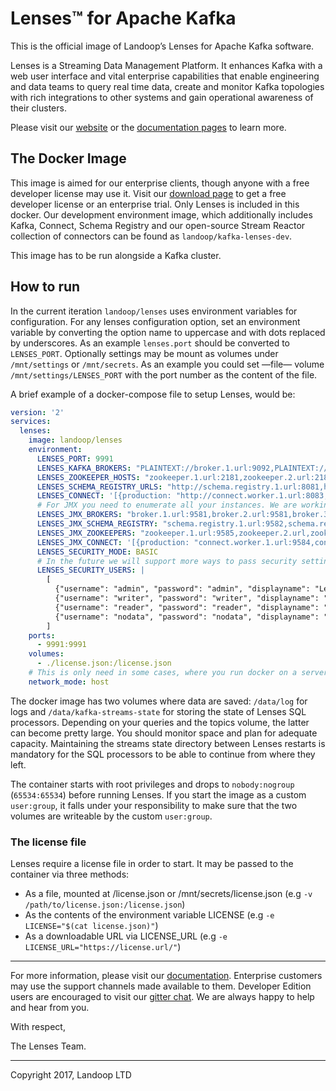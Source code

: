 # Lenses™ for Apache Kafka

This is the official image of Landoop’s Lenses for Apache Kafka software.

Lenses is a Streaming Data Management Platform. It enhances Kafka with a web user interface and vital enterprise capabilities that enable engineering and data teams to query real time data, create and monitor Kafka topologies with rich integrations to other systems and gain operational awareness of their clusters.

Please visit our [website](https://www.landoop.com/) or the [documentation pages](https://www.landoop.com/docs/lenses/lenses/) to learn more.


## The Docker Image

This image is aimed for our enterprise clients, though anyone with a free developer license may use it. Visit our [download page](https://www.landoop.com/downloads/) to get a free developer license or an enterprise trial.
Only Lenses is included in this docker. Our development environment image, which additionally includes Kafka, Connect, Schema Registry and our open-source Stream Reactor collection of connectors can be found as `landoop/kafka-lenses-dev`.

This image has to be run alongside a Kafka cluster.


## How to run

In the current iteration `landoop/lenses` uses environment variables for configuration. For any lenses configuration option, set an environment variable by converting the option name to uppercase and with dots replaced by underscores. As an example `lenses.port` should be converted to `LENSES_PORT`. Optionally settings may be mount as volumes under `/mnt/settings` or `/mnt/secrets`. As an example you could set —file— volume `/mnt/settings/LENSES_PORT` with the port number as the content of the file.

A brief example of a docker-compose file to setup Lenses, would be:

```yaml
version: '2'
services:
  lenses:
    image: landoop/lenses
    environment:
      LENSES_PORT: 9991
      LENSES_KAFKA_BROKERS: "PLAINTEXT://broker.1.url:9092,PLAINTEXT://broker.2.url:9092"
      LENSES_ZOOKEEPER_HOSTS: "zookeeper.1.url:2181,zookeeper.2.url:2181/znode"
      LENSES_SCHEMA_REGISTRY_URLS: "http://schema.registry.1.url:8081,http://schema.registry.2.url:8081"
      LENSES_CONNECT: '[{production: "http://connect.worker.1.url:8083,http://connect.worker.2.url:8083"}]'
      # For JMX you need to enumerate all your instances. We are working to improve this.
      LENSES_JMX_BROKERS: "broker.1.url:9581,broker.2.url:9581,broker.3.url:9581"
      LENSES_JMX_SCHEMA_REGISTRY: "schema.registry.1.url:9582,schema.registry.2.url:9582"
      LENSES_JMX_ZOOKEEPERS: "zookeeper.1.url:9585,zookeeper.2.url,zookeeper.1.url:9585,zookeeper.3.url:9585"
      LENSES_JMX_CONNECT: '[{production: "connect.worker.1.url:9584,connect.worker.2.url:9584,connect.worker.3.url:9584"}]'
      LENSES_SECURITY_MODE: BASIC
      # In the future we will support more ways to pass security settings.
      LENSES_SECURITY_USERS: |
        [
          {"username": "admin", "password": "admin", "displayname": "Lenses Admin", "roles": ["admin", "write", "read"]},
          {"username": "writer", "password": "writer", "displayname": "Lenses Writer", "roles": ["read", "write"]},
          {"username": "reader", "password": "reader", "displayname": "Lenses Reader", "roles": ["read"]},
          {"username": "nodata", "password": "nodata", "displayname": "Lenses NoData", "roles": ["nodata"]}
        ]
    ports:
      - 9991:9991
    volumes:
      - ./license.json:/license.json
    # This is only need in some cases, where you run docker on a server that also hosts a service from the Kafka cluster
    network_mode: host
```

The docker image has two volumes where data are saved: `/data/log` for logs and `/data/kafka-streams-state` for storing the state of Lenses SQL processors. Depending on your queries and the topics volume, the latter can become pretty large. You should monitor space and plan for adequate capacity. Maintaining the streams state directory between Lenses restarts is mandatory for the SQL processors to be able to continue from where they left.

The container starts with root privileges and drops to `nobody:nogroup` (`65534:65534`) before running Lenses. If you start the image as a custom `user:group`, it falls under your responsibility to make sure that the two volumes are writeable by the custom `user:group`.

### The license file

Lenses require a license file in order to start. It may be passed to the container via three methods:

- As a file, mounted at /license.json or /mnt/secrets/license.json (e.g `-v /path/to/license.json:/license.json`)
- As the contents of the environment variable LICENSE (e.g `-e LICENSE="$(cat license.json)"`)
- As a downloadable URL via LICENSE_URL (e.g `-e LICENSE_URL="https://license.url/"`)

---

For more information, please visit our [documentation](https://www.landoop.com/docs/lenses/lenses). Enterprise customers may use the support channels made available to them. Developer Edition users are encouraged to visit our [gitter chat](https://gitter.im/Landoop/support). We are always happy to help and hear from you.

With respect,

The Lenses Team.

---

Copyright 2017, Landoop LTD
